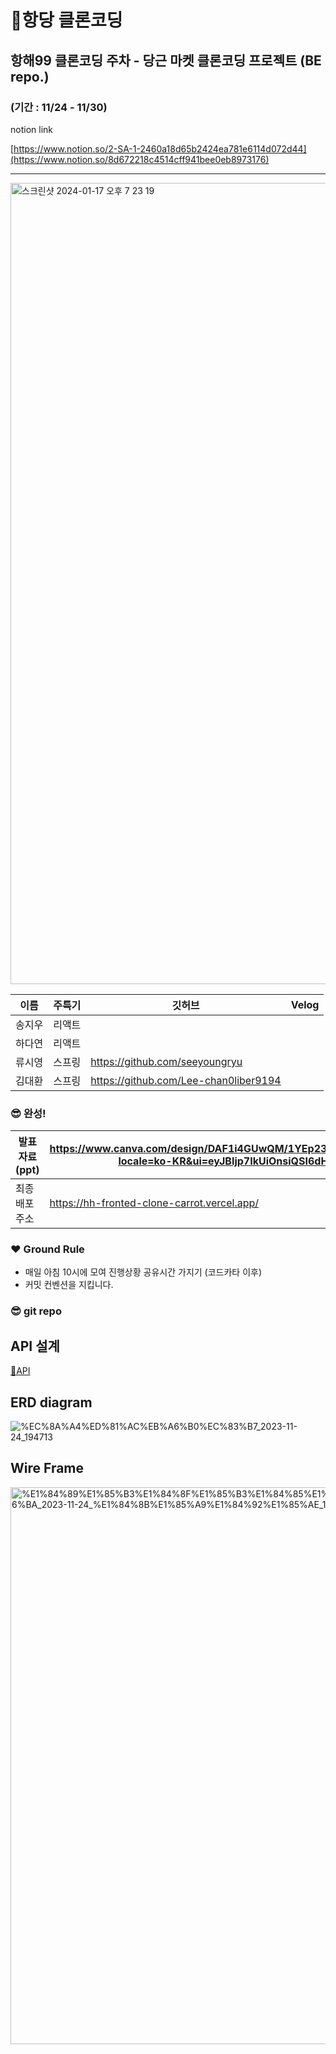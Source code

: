 # 🥕항당 클론코딩

## 항해99 클론코딩 주차 - 당근 마켓 클론코딩 프로젝트 (BE repo.) 

### (기간 : 11/24 - 11/30)

notion link

[https://www.notion.so/2-SA-1-2460a18d65b2424ea781e6114d072d44](https://www.notion.so/8d672218c4514cff941bee0eb8973176)

----------------------------------------------------------------



<img width="1282" alt="스크린샷 2024-01-17 오후 7 23 19" src="https://github.com/seeyoungryu/cloneCoding_HangDang/assets/140057709/4a255326-c9dd-457b-869e-cbb966db0e58">

| 이름 | 주특기 | 깃허브 | Velog |
| --- | --- | --- | --- |
| 송지우 | 리액트 |  |  |
| 하다연 | 리액트 |  |  |
| 류시영 | 스프링 | https://github.com/seeyoungryu |  |
| 김대환 | 스프링 | https://github.com/Lee-chan0liber9194 |  |

### **😎 완성!**

| 발표자료 (ppt) | https://www.canva.com/design/DAF1i4GUwQM/1YEp238F4TCnOjI2ygEaiA/edit?locale=ko-KR&ui=eyJBIjp7IkUiOnsiQSI6dHJ1ZX19fQ |
| --- | --- |
| 최종 배포 주소 | https://hh-fronted-clone-carrot.vercel.app/ |

### ❤ Ground Rule

- 매일 아침 10시에 모여 진행상황 공유시간 가지기 (코드카타 이후)
- 커밋 컨벤션을 지킵니다.

### **😎 git repo**


## API 설계

[💜API](https://www.notion.so/d41d0486b89f422d824d8c93d7a49b75?pvs=21)

## **ERD diagram**

![%EC%8A%A4%ED%81%AC%EB%A6%B0%EC%83%B7_2023-11-24_194713](https://github.com/seeyoungryu/cloneCoding_HangDang/assets/140057709/6a2254fd-374c-44dd-8eda-d3fe2502f9eb)

## Wire Frame

<img width="891" alt="%E1%84%89%E1%85%B3%E1%84%8F%E1%85%B3%E1%84%85%E1%85%B5%E1%86%AB%E1%84%89%E1%85%A3%E1%86%BA_2023-11-24_%E1%84%8B%E1%85%A9%E1%84%92%E1%85%AE_12 23 30" src="https://github.com/seeyoungryu/cloneCoding_HangDang/assets/140057709/763a3f5e-d58b-495a-9cd7-44b2e53a5165">

